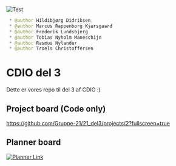 ![Test](https://github.com/Gruppe-21/21_del2/workflows/test/badge.svg)

```java
 * @author Hildibjørg Didriksen,
 * @author Marcus Rappenborg Kjærsgaard
 * @author Frederik Lundsbjerg
 * @author Tobias Nyholm Maneschijn
 * @author Rasmus Nylander
 * @author Troels Christoffersen
```

# CDIO del 3
Dette er vores repo til del 3 af CDIO :)


## Project board (Code only)
https://github.com/Gruppe-21/21_del3/projects/2?fullscreen=true

## Planner board


[![Planner Link](https://www.it.miami.edu/_assets/images/Planner_1.png)](https://tasks.office.com/dtudk.onmicrosoft.com/Home/PlanViews/oXirMDo-8UyZ8moVGzBCy5YAGFc5?Type=PlanLink&Channel=Link&CreatedTime=637400067516520000)

